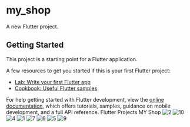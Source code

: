 # my_shop

A new Flutter project.

## Getting Started

This project is a starting point for a Flutter application.

A few resources to get you started if this is your first Flutter project:

- [Lab: Write your first Flutter app](https://docs.flutter.dev/get-started/codelab)
- [Cookbook: Useful Flutter samples](https://docs.flutter.dev/cookbook)

For help getting started with Flutter development, view the
[online documentation](https://docs.flutter.dev/), which offers tutorials,
samples, guidance on mobile development, and a full API reference.
Flutter Projects MY Shop
![2](https://user-images.githubusercontent.com/66119643/186072310-23f3e1db-c51f-4f9a-ba75-86bae03ab9b4.jpg)
![10](https://user-images.githubusercontent.com/66119643/186072507-80cdab43-8b5e-46a0-8ee6-2d0bbe07fdd7.jpg)
![4](https://user-images.githubusercontent.com/66119643/186072537-f8c93637-b6bc-42a0-9c98-0e182815cc6f.jpg)
![1](https://user-images.githubusercontent.com/66119643/186072569-476ef74f-a61e-4e0f-84d0-dd5afa4126b2.jpg)
![7](https://user-images.githubusercontent.com/66119643/186072588-c53bd7c2-ccd7-4c4e-bc4a-5bf899f1c56b.jpg)
![6](https://user-images.githubusercontent.com/66119643/186072601-6c0c4845-b41a-48b3-ac5b-7d205030e633.jpg)
![5](https://user-images.githubusercontent.com/66119643/186072611-4c2f914e-917c-478e-8cc2-8a1b0791dee0.jpg)
![9](https://user-images.githubusercontent.com/66119643/186072662-ebf9eab9-82a0-4648-95de-ec02d1d82300.jpg)
